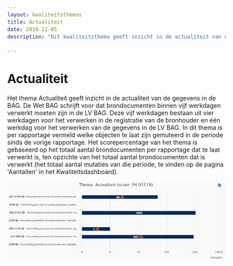 ```yaml
---
layout: kwaliteitsthemas
title: Actualiteit
date: 2018-12-05
description: "Dit kwaliteitsthema geeft inzicht in de actualiteit van de gegevens in de BAG."

---
```


# Actualiteit

Het thema Actualiteit geeft inzicht in de actualiteit van de gegevens in de BAG. De Wet BAG schrijft voor dat brondocumenten binnen vijf werkdagen verwerkt moeten zijn in de LV BAG. Deze vijf werkdagen bestaan uit vier werkdagen voor het verwerken in de registratie van de bronhouder en één werkdag voor het verwerken van de gegevens in de LV BAG. In dit thema is per rapportage vermeld welke objecten te laat zijn gemuteerd in de periode sinds de vorige rapportage. Het scorepercentage van het thema is gebaseerd op het totaal aantal brondocumenten per rapportage dat te laat verwerkt is, ten opzichte van het totaal aantal brondocumenten dat is verwerkt (het totaal aantal mutaties van die periode, te vinden op de pagina 'Aantallen' in het Kwaliteitsdashboard).

![](afbeeldingen/thema-actualiteit.png)

